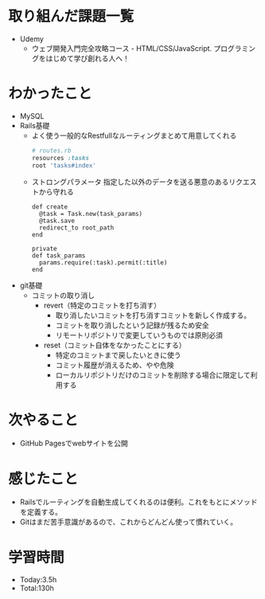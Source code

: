 # 取り組んだ課題一覧
- Udemy
  - ウェブ開発入門完全攻略コース - HTML/CSS/JavaScript. プログラミングをはじめて学び創れる人へ！

# わかったこと
- MySQL
- Rails基礎
  - よく使う一般的なRestfullなルーティングまとめて用意してくれる
    ```routes.rb
    # routes.rb
    resources :tasks
    root 'tasks#index'
    ```
  - ストロングパラメータ 指定した以外のデータを送る悪意のあるリクエストから守れる
    ```
    def create
      @task = Task.new(task_params)
      @task.save
      redirect_to root_path
    end

    private
    def task_params
      params.require(:task).permit(:title)
    end
    ```
- git基礎
  - コミットの取り消し
    - revert（特定のコミットを打ち消す）
      - 取り消したいコミットを打ち消すコミットを新しく作成する。
      - コミットを取り消したという記録が残るため安全
      - リモートリポジトリで変更していうものでは原則必須
    - reset（コミット自体をなかったことにする）
      - 特定のコミットまで戻したいときに使う
      - コミット履歴が消えるため、やや危険
      - ローカルリポジトリだけのコミットを削除する場合に限定して利用する

   
# 次やること
- GitHub Pagesでwebサイトを公開

# 感じたこと
- Railsでルーティングを自動生成してくれるのは便利。これをもとにメソッドを定義する。
- Gitはまだ苦手意識があるので、これからどんどん使って慣れていく。

# 学習時間
- Today:3.5h
- Total:130h
